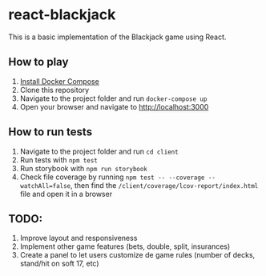 # react-blackjack

This is a basic implementation of the Blackjack game using React.

## How to play

1. [Install Docker Compose](https://docs.docker.com/compose/install/)
2. Clone this repository
3. Navigate to the project folder and run `docker-compose up`
4. Open your browser and navigate to [http://localhost:3000](http://localhost:3000)

## How to run tests

1. Navigate to the project folder and run `cd client`
2. Run tests with `npm test`
3. Run storybook with `npm run storybook`
4. Check file coverage by running `npm test -- --coverage --watchAll=false`, then find the `/client/coverage/lcov-report/index.html` file and open it in a browser

## TODO:

1. Improve layout and responsiveness
2. Implement other game features (bets, double, split, insurances)
3. Create a panel to let users customize de game rules (number of decks, stand/hit on soft 17, etc)
